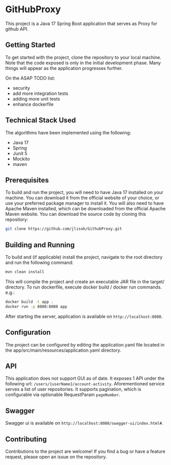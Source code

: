 # GitHubProxy
This project is a Java 17 Spring Boot application that serves as Proxy for github API. 

## Getting Started
To get started with the project, clone the repository to your local machine. Note that the code exposed is only in the initial development phase. Many things will appear as the application progresses further.

On the ASAP TODO list:
- security
- add more integration tests 
- adding more unit tests
- enhance dockerfile 

## Technical Stack Used

The algorithms have been implemented using the following:

- Java 17
- Spring
- Junit 5
- Mockito
- maven


## Prerequisites
To build and run the project, you will need to have Java 17 installed on your machine. 
You can download it from the official website of your choice, or use your preferred package manager to install it.
You will also need to have Apache Maven installed, which can be downloaded from the official Apache Maven website. You can download the source code by cloning this repository:

```bash
git clone https://github.com/jlisok/GithubProxy.git
```

## Building and Running
To build and (if applicable) install the project, navigate to the root directory and run the following command:

```bash
mvn clean install
```

This will compile the project and create an executable JAR file in the target/ directory.
To run dockerfile, execute docker build / docker run commands. e.g.:

```bash
docker build -t app .
docker run -p 8080:8080 app
```
After starting the server, application is available on `http://localhost:8080`.

## Configuration
The project can be configured by editing the application.yaml file located in the app/src/main/resources/application.yaml directory.

## API
This application does not support GUI as of date. It exposes 1 API under the following url: `/users/{userName}/account-activity`. Aforementioned service serves a list of user repositories. It supports pagination, which is configurable via optionable RequestParam `pageNumber`. 

## Swagger
Swagger ui is available on `http://localhost:8080/swagger-ui/index.html#`.


## Contributing
Contributions to the project are welcome! If you find a bug or have a feature request, please open an issue on the repository.
